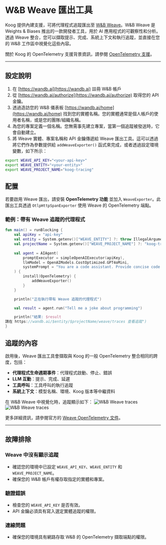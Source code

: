 # W&B Weave 匯出工具

Koog 提供內建支援，可將代理程式追蹤匯出至 [W&B Weave](https://wandb.ai/site/weave/)。W&B Weave 是 Weights & Biases 推出的一款開發者工具，用於 AI 應用程式的可觀察性和分析。透過 Weave 整合，您可以擷取提示、完成、系統上下文和執行追蹤，並直接在您的 W&B 工作區中視覺化這些內容。

關於 Koog 的 OpenTelemetry 支援背景資訊，請參閱 [OpenTelemetry 支援](https://docs.koog.ai/opentelemetry-support/)。

---

## 設定說明

1. 在 [https://wandb.ai](https://wandb.ai) 註冊 W&B 帳戶
2. 從 [https://wandb.ai/authorize](https://wandb.ai/authorize) 取得您的 API 金鑰。
3. 透過造訪您的 W&B 儀表板 [https://wandb.ai/home](https://wandb.ai/home) 找到您的實體名稱。您的實體通常是個人帳戶的使用者名稱，或是您的團隊/組織名稱。
4. 為您的專案定義一個名稱。您無需事先建立專案，當第一個追蹤被發送時，它會自動建立。
5. 將 Weave 實體、專案名稱和 API 金鑰傳遞給 Weave 匯出工具。這可以透過將它們作為參數提供給 `addWeaveExporter()` 函式來完成，或者透過設定環境變數，如下所示：

```bash
export WEAVE_API_KEY="<your-api-key>"
export WEAVE_ENTITY="<your-entity>"
export WEAVE_PROJECT_NAME="koog-tracing"
```

## 配置

若要啟用 Weave 匯出，請安裝 **OpenTelemetry 功能** 並加入 `WeaveExporter`。此匯出工具透過 `OtlpHttpSpanExporter` 使用 Weave 的 OpenTelemetry 端點。

### 範例：帶有 Weave 追蹤的代理程式

<!--- INCLUDE
import ai.koog.agents.core.agent.AIAgent
import ai.koog.agents.features.opentelemetry.feature.OpenTelemetry
import ai.koog.agents.features.opentelemetry.integration.weave.addWeaveExporter
import ai.koog.prompt.executor.clients.openai.OpenAIModels
import ai.koog.prompt.executor.llms.all.simpleOpenAIExecutor
import kotlinx.coroutines.runBlocking
-->
```kotlin
fun main() = runBlocking {
    val apiKey = "api-key"
    val entity = System.getenv()["WEAVE_ENTITY"] ?: throw IllegalArgumentException("WEAVE_ENTITY is not set")
    val projectName = System.getenv()["WEAVE_PROJECT_NAME"] ?: "koog-tracing"
    
    val agent = AIAgent(
        promptExecutor = simpleOpenAIExecutor(apiKey),
        llmModel = OpenAIModels.CostOptimized.GPT4oMini,
        systemPrompt = "You are a code assistant. Provide concise code examples."
    ) {
        install(OpenTelemetry) {
            addWeaveExporter()
        }
    }

    println("正在執行帶有 Weave 追蹤的代理程式")

    val result = agent.run("Tell me a joke about programming")

    println("結果: $result
請在 https://wandb.ai/$entity/$projectName/weave/traces 查看追蹤")
}
```
<!--- KNIT example-weave-exporter-01.kt -->

## 追蹤的內容

啟用後，Weave 匯出工具會擷取與 Koog 的一般 OpenTelemetry 整合相同的跨度，包括：

- **代理程式生命週期事件**：代理程式啟動、停止、錯誤
- **LLM 互動**：提示、完成、延遲
- **工具呼叫**：工具呼叫的執行追蹤
- **系統上下文**：模型名稱、環境、Koog 版本等中繼資料

在 W&B Weave 中視覺化時，追蹤顯示如下：
![W&B Weave traces](img/opentelemetry-weave-exporter-light.png#only-light)
![W&B Weave traces](img/opentelemetry-weave-exporter-dark.png#only-dark)

更多詳細資訊，請參閱官方的 [Weave OpenTelemetry 文件](https://weave-docs.wandb.ai/guides/tracking/otel/)。

---

## 故障排除

### Weave 中沒有顯示追蹤
- 確認您的環境中已設定 `WEAVE_API_KEY`、`WEAVE_ENTITY` 和 `WEAVE_PROJECT_NAME`。
- 確保您的 W&B 帳戶有權存取指定的實體和專案。

### 驗證錯誤
- 檢查您的 `WEAVE_API_KEY` 是否有效。
- API 金鑰必須具有寫入選定實體追蹤的權限。

### 連線問題
- 確保您的環境具有網路存取 W&B 的 OpenTelemetry 擷取端點的權限。